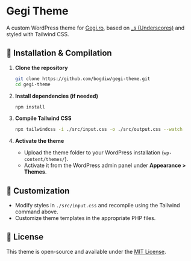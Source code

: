 # Gegi Theme  

A custom WordPress theme for [Gegi.ro](https://gegi.ro/), based on [_s (Underscores)](https://underscores.me/) and styled with Tailwind CSS.  

## 🚀 Installation & Compilation  

1. **Clone the repository**  
   ```sh
   git clone https://github.com/bogdiw/gegi-theme.git  
   cd gegi-theme
   ```  

2. **Install dependencies (if needed)**  
   ```sh
   npm install
   ```  

3. **Compile Tailwind CSS**  
   ```sh
   npx tailwindcss -i ./src/input.css -o ./src/output.css --watch
   ```  

4. **Activate the theme**  
   - Upload the theme folder to your WordPress installation (`wp-content/themes/`).  
   - Activate it from the WordPress admin panel under **Appearance > Themes**.  

## 🎨 Customization  

- Modify styles in `./src/input.css` and recompile using the Tailwind command above.  
- Customize theme templates in the appropriate PHP files.  

## 📜 License  

This theme is open-source and available under the [MIT License](LICENSE).  
